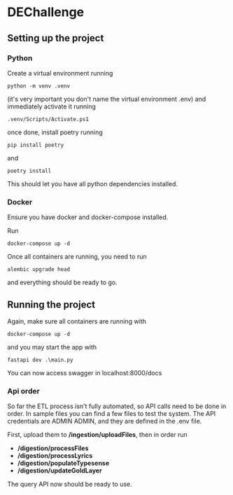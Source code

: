 # DEChallenge

## Setting up the project
### Python
Create a virtual environment running
 
 `python -m venv .venv`
 
  (it's very important you don't name the virtual environment .env) and immediately activate it running
 
 `.venv/Scripts/Activate.ps1`

once done, install poetry running

`pip install poetry`

and

`poetry install`

This should let you have all python dependencies installed.

### Docker
Ensure you have docker and docker-compose installed.

Run

`docker-compose up -d`

Once all containers are running, you need to run 

`alembic upgrade head`

and everything should be ready to go.


## Running the project

Again, make sure all containers are running with

`docker-compose up -d`

and you may start the app with

`fastapi dev .\main.py`

You can now access swagger in localhost:8000/docs

### Api order

So far the ETL process isn't fully automated, so API calls need to be done in order. In sample files you can find a few files to test the system. The API credentials are ADMIN ADMIN, and they are defined in the .env file.

First, upload them to **/ingestion/uploadFiles**, then in order run 
- **/digestion/processFiles**
- **/digestion/processLyrics**
- **/digestion/populateTypesense**
- **/digestion/updateGoldLayer**

The query API now should be ready to use.